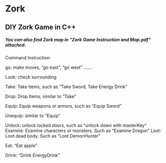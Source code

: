 # Zork
## DIY Zork Game in C++

##### You can also find Zork map in "Zork Game Instruction and Map.pdf" attached.

Command Instruction:

go: make moves, “go east”, “go west” .......

Look: check surrounding

Take: Take items, such as “Take Sword, Take Energy Drink”

Drop: Drop Items, similar to “Take”

Equip: Equip weapons or armors, such as “Equip Sword”

Unequip: similar to “Equip”

Unlock: unlock locked doors, such as “unlock down with masterKey” Examine: Examine characters or monsters. Such as “Examine Dragon” Loot: Loot dead body. Such as “Loot DemonHunter”

Eat: “Eat apple”

Drink: “Drink EnergyDrink”
